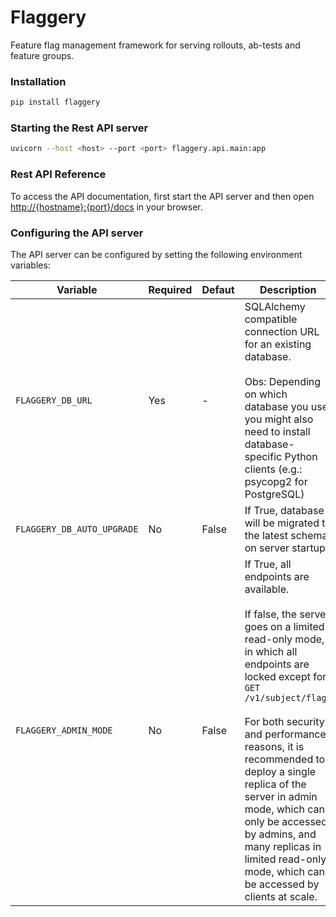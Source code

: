 
# Flaggery

Feature flag management framework for serving rollouts, ab-tests and feature groups.

### Installation

```bash
pip install flaggery
```

### Starting the Rest API server

```bash
uvicorn --host <host> --port <port> flaggery.api.main:app
```

### Rest API Reference

To access the API documentation,
first start the API server and then open
[http://{hostname}:{port}/docs](http://localhost/docs)
in your browser.

### Configuring the API server

The API server can be configured by setting the following environment variables:

| Variable                   | Required | Defaut | Description                                                                                                                                                                                                                                                                                                                                                                                                                              |
|----------------------------|----------|--------|------------------------------------------------------------------------------------------------------------------------------------------------------------------------------------------------------------------------------------------------------------------------------------------------------------------------------------------------------------------------------------------------------------------------------------------|
| `FLAGGERY_DB_URL`          | Yes      | -      | SQLAlchemy compatible connection URL for an existing database.<br><br>Obs: Depending on which database you use, you might also need to install database-specific Python clients (e.g.: psycopg2 for PostgreSQL)                                                                                                                                                                                                                          |
| `FLAGGERY_DB_AUTO_UPGRADE` | No       | False  | If True, database will be migrated to the latest schema on server startup.                                                                                                                                                                                                                                                                                                                                                               |
| `FLAGGERY_ADMIN_MODE`      | No       | False  | If True, all endpoints are available. <br> <br> If false, the server goes on a limited read-only mode, in which all endpoints are locked except for `GET /v1/subject/flags` <br> <br> For both security and performance reasons, it is recommended to deploy a single replica of the server in admin mode, which can only be accessed by admins, and many replicas in limited read-only mode, which can be accessed by clients at scale. |

[//]: # (Deploying with Docker)
[//]: # (Deploying with Helm)
[//]: # (Data model)
[//]: # (Thumbnail)
[//]: # (Table of contents)
